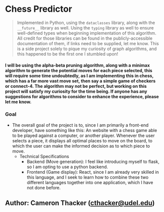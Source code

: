 
# Chess Predictor
> Implemented in Python, using the `dataclasses` library, along with the `__future__` library as well. Using the `typing` library as well to ensure well-defined types when beginning implementation of this algorithm. All credit for those libraries can be found in the publicly-accessible documentation of them, if links need to be supplied, let me know. This is a side project solely to pique my curiosity of graph algorithms, and this happened to be the first one I stumbled upon!

#### I will be using the alpha-beta pruning algorithm, along with a minimax algorithm to generate the potential moves for each piece selected, this will require some time undoubtedly, as I am implementing this in chess, which has a far more vast move set, then say a simple game of checkers or connect-4. The algorithm may not be perfect, but working on this project will satisfy my curiosity for the time being. If anyone has any suggestions for algorithms to consider to enhance the experience, please let me know.

### Goal
- The overall goal of the project is to, since I am primarily a front-end developer, have something like this: An website with a chess game able to be played against a computer, or another player. Whenever the  user selects a piece, it displays all optimal places to move on the board, to which the user can make the informed decision as to which piece to move.
  - Technical Specifications
    - Backend (Move generation): I feel like introducing myself to flask, so  I am opting to use a python backend.
    - Frontend (Game display): React, since I am already very skilled in this language, and I seek to learn how to combine these two different languages together into one application, which I have not done before.


## Author: Cameron Thacker (cthacker@udel.edu)